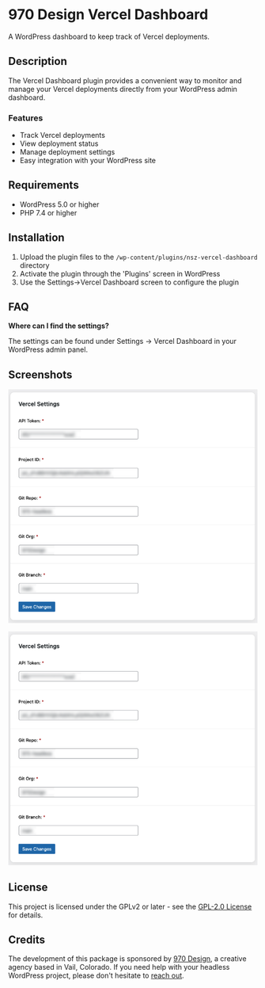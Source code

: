 # 970 Design Vercel Dashboard

A WordPress dashboard to keep track of Vercel deployments.

## Description

The Vercel Dashboard plugin provides a convenient way to monitor and manage your Vercel deployments directly from your WordPress admin dashboard.

### Features

* Track Vercel deployments
* View deployment status
* Manage deployment settings
* Easy integration with your WordPress site

## Requirements

* WordPress 5.0 or higher
* PHP 7.4 or higher

## Installation

1. Upload the plugin files to the `/wp-content/plugins/nsz-vercel-dashboard` directory
2. Activate the plugin through the 'Plugins' screen in WordPress
3. Use the Settings->Vercel Dashboard screen to configure the plugin

## FAQ

**Where can I find the settings?**

The settings can be found under Settings -> Vercel Dashboard in your WordPress admin panel.

## Screenshots

![Configuration Page](/assets/screenshot-1.png?raw=true "Configuration Page")

![Vercel Dashboard](/assets/screenshot-1.png?raw=true "Vercel Dashboard")

## License

This project is licensed under the GPLv2 or later - see the [GPL-2.0 License](http://www.gnu.org/licenses/gpl-2.0.html) for details.

## Credits

The development of this package is sponsored by [970 Design](https://970design.com), a creative agency based in Vail, Colorado. If you need help with your headless WordPress project, please don't hesitate to [reach out](https://970design.com/reach-out/).